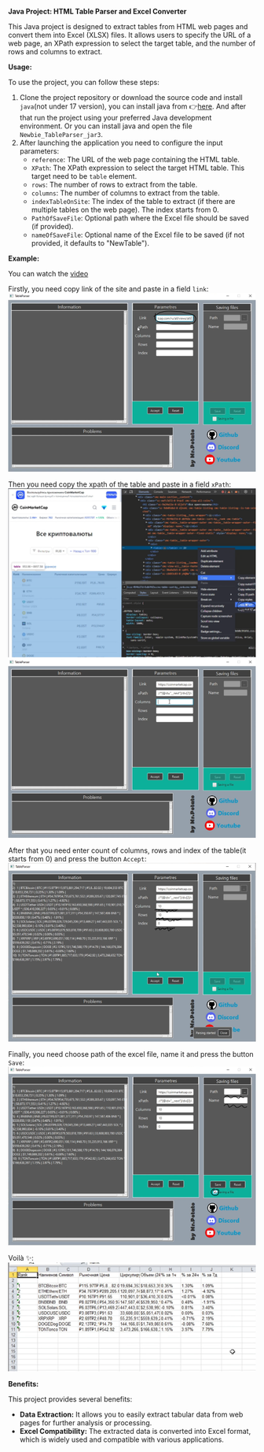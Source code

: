 **Java Project: HTML Table Parser and Excel Converter**

This Java project is designed to extract tables from HTML web pages and convert them into Excel (XLSX) files. It allows users to specify the URL of a web page, an XPath expression to select the target table, and the number of rows and columns to extract.

**Usage:**

To use the project, you can follow these steps:

1. Clone the project repository or download the source code and install `java`(not under 17 version), you can install java from :point_right:[here](https://www.oracle.com/java/technologies/downloads/). And after that run the project using your preferred Java development environment. Or you can install java and open the file `Newbie_TableParser_jar3`.
2. After launching the application you need to configure the input parameters:
   - `reference`: The URL of the web page containing the HTML table.
   - `XPath`: The XPath expression to select the target HTML table. This target need to be `table` element.
   - `rows`: The number of rows to extract from the table.
   - `columns`: The number of columns to extract from the table.
   - `indexTableOnSite`: The index of the table to extract (if there are multiple tables on the web page). The index starts from 0. 
   - `PathOfSaveFile`: Optional path where the Excel file should be saved (if provided).
   - `nameOfSaveFile`: Optional name of the Excel file to be saved (if not provided, it defaults to "NewTable").

**Example:**

You can watch the [video](https://www.youtube.com/watch?v=ANGHXdW4NJY)

Firstly, you need copy link of the site and paste in a field `link`:
![1](images/1.png)

Then you need copy the xpath of the table and paste in a field `xPath`:
![2](images/2.png)![3](images/3.png)

After that you need enter count of columns, rows and index of the table(it starts from 0) and press the button `Accept`:
![4](images/4.png)

Finally, you need choose path of the excel file, name it and press the button `Save`:
![5](images/5.png)

Voilà :sparkles::
![6](images/6.png)

**Benefits:**

This project provides several benefits:

* **Data Extraction:** It allows you to easily extract tabular data from web pages for further analysis or processing.
* **Excel Compatibility:** The extracted data is converted into Excel format, which is widely used and compatible with various applications.
